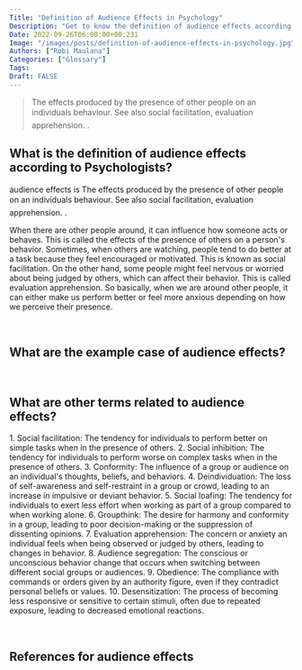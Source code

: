 ```yaml
---
Title: "Definition of Audience Effects in Psychology"
Description: "Get to know the definition of audience effects according to psychologists."
Date: 2022-09-26T06:00:00+00:231
Image: "/images/posts/definition-of-audience-effects-in-psychology.jpg"
Authors: ["Robi Maulana"]
Categories: ["Glossary"]
Tags: 
Draft: FALSE
---
```





> The effects produced by the presence of other people on an individuals behaviour. See also social facilitation, evaluation apprehension. .

## What is the definition of audience effects according to Psychologists?

audience effects is The effects produced by the presence of other people on an individuals behaviour. See also social facilitation, evaluation apprehension. .

When there are other people around, it can influence how someone acts or behaves. This is called the effects of the presence of others on a person's behavior. Sometimes, when others are watching, people tend to do better at a task because they feel encouraged or motivated. This is known as social facilitation. On the other hand, some people might feel nervous or worried about being judged by others, which can affect their behavior. This is called evaluation apprehension. So basically, when we are around other people, it can either make us perform better or feel more anxious depending on how we perceive their presence.

 

## What are the example case of audience effects?

 

## What are other terms related to audience effects?

1\. Social facilitation: The tendency for individuals to perform better on simple tasks when in the presence of others. 2. Social inhibition: The tendency for individuals to perform worse on complex tasks when in the presence of others. 3. Conformity: The influence of a group or audience on an individual's thoughts, beliefs, and behaviors. 4. Deindividuation: The loss of self-awareness and self-restraint in a group or crowd, leading to an increase in impulsive or deviant behavior. 5. Social loafing: The tendency for individuals to exert less effort when working as part of a group compared to when working alone. 6. Groupthink: The desire for harmony and conformity in a group, leading to poor decision-making or the suppression of dissenting opinions. 7. Evaluation apprehension: The concern or anxiety an individual feels when being observed or judged by others, leading to changes in behavior. 8. Audience segregation: The conscious or unconscious behavior change that occurs when switching between different social groups or audiences. 9. Obedience: The compliance with commands or orders given by an authority figure, even if they contradict personal beliefs or values. 10. Desensitization: The process of becoming less responsive or sensitive to certain stimuli, often due to repeated exposure, leading to decreased emotional reactions.

 

## References for audience effects
